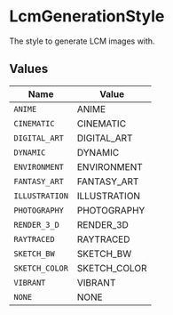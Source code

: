 # LcmGenerationStyle

The style to generate LCM images with.


## Values

| Name           | Value          |
| -------------- | -------------- |
| `ANIME`        | ANIME          |
| `CINEMATIC`    | CINEMATIC      |
| `DIGITAL_ART`  | DIGITAL_ART    |
| `DYNAMIC`      | DYNAMIC        |
| `ENVIRONMENT`  | ENVIRONMENT    |
| `FANTASY_ART`  | FANTASY_ART    |
| `ILLUSTRATION` | ILLUSTRATION   |
| `PHOTOGRAPHY`  | PHOTOGRAPHY    |
| `RENDER_3_D`   | RENDER_3D      |
| `RAYTRACED`    | RAYTRACED      |
| `SKETCH_BW`    | SKETCH_BW      |
| `SKETCH_COLOR` | SKETCH_COLOR   |
| `VIBRANT`      | VIBRANT        |
| `NONE`         | NONE           |